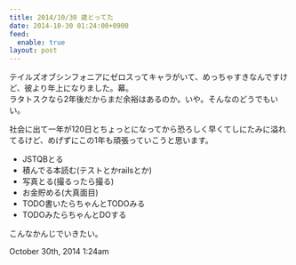 ```yaml
---
title: 2014/10/30 歳とってた
date: 2014-10-30 01:24:00+0900
feed:
  enable: true
layout: post
---
```

<p>      テイルズオブシンフォニアにゼロスってキャラがいて、めっちゃすきなんですけど、彼より年上になりました。幕。<br>      ラタトスクなら2年後だからまだ余裕はあるのか。いや。そんなのどうでもいい。    </p>    <p>      社会に出て一年が120日とちょっとになってから恐ろしく早くてしにたみに溢れてるけど、めげずにこの1年も頑張っていこうと思います。    </p>    <ul>      <li>JSTQBとる</li>      <li>積んでる本読む(テストとかrailsとか)</li>      <li>写真とる(撮るったら撮る)</li>      <li>お金貯める(大真面目)</li>      <li>TODO書いたらちゃんとTODOみる</li>      <li>TODOみたらちゃんとDOする</li>    </ul>    <p>こんなかんじでいきたい。</p>    <div id="footer">      <span id="timestamp"> October 30th, 2014 1:24am </span>    </div>

